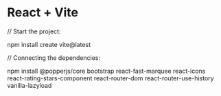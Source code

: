 # React + Vite

// Start the project:

npm install create vite@latest

// Connecting the dependencies:

npm install @popperjs/core bootstrap react-fast-marquee react-icons react-rating-stars-component react-router-dom
react-router-use-history vanilla-lazyload
